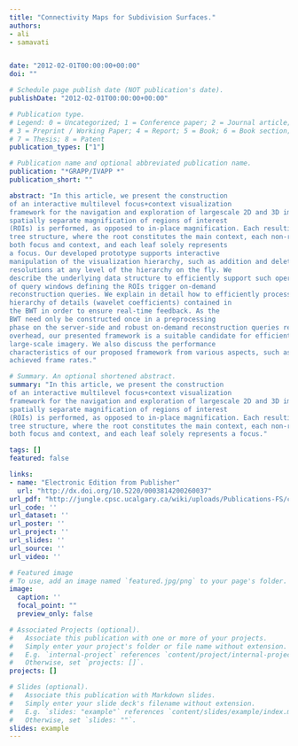 ```yaml
---
title: "Connectivity Maps for Subdivision Surfaces."
authors:
- ali
- samavati


date: "2012-02-01T00:00:00+00:00"
doi: ""

# Schedule page publish date (NOT publication's date).
publishDate: "2012-02-01T00:00:00+00:00"

# Publication type.
# Legend: 0 = Uncategorized; 1 = Conference paper; 2 = Journal article;
# 3 = Preprint / Working Paper; 4 = Report; 5 = Book; 6 = Book section;
# 7 = Thesis; 8 = Patent
publication_types: ["1"]

# Publication name and optional abbreviated publication name.
publication: "*GRAPP/IVAPP *"
publication_short: ""

abstract: "In this article, we present the construction
of an interactive multilevel focus+context visualization
framework for the navigation and exploration of largescale 2D and 3D images. The presented framework utilizes a balanced multiresolution (BMR) technique supported by a balanced wavelet transform (BWT). It extends the mode of focus+context visualization, where
spatially separate magnification of regions of interest
(ROIs) is performed, as opposed to in-place magnification. Each resulting visualization scenario resembles a
tree structure, where the root constitutes the main context, each non-root internal node plays the dual roles of
both focus and context, and each leaf solely represents
a focus. Our developed prototype supports interactive
manipulation of the visualization hierarchy, such as addition and deletion of ROIs and desired changes in their
resolutions at any level of the hierarchy on the fly. We
describe the underlying data structure to efficiently support such operations. Changes in the spatial locations
of query windows defining the ROIs trigger on-demand
reconstruction queries. We explain in detail how to efficiently process such reconstruction queries within the
hierarchy of details (wavelet coefficients) contained in
the BWT in order to ensure real-time feedback. As the
BWT need only be constructed once in a preprocessing
phase on the server-side and robust on-demand reconstruction queries require minimal data communication
overhead, our presented framework is a suitable candidate for efficient web-based visualization of complex
large-scale imagery. We also discuss the performance
characteristics of our proposed framework from various aspects, such as time and space complexities and
achieved frame rates."

# Summary. An optional shortened abstract.
summary: "In this article, we present the construction
of an interactive multilevel focus+context visualization
framework for the navigation and exploration of largescale 2D and 3D images. The presented framework utilizes a balanced multiresolution (BMR) technique supported by a balanced wavelet transform (BWT). It extends the mode of focus+context visualization, where
spatially separate magnification of regions of interest
(ROIs) is performed, as opposed to in-place magnification. Each resulting visualization scenario resembles a
tree structure, where the root constitutes the main context, each non-root internal node plays the dual roles of
both focus and context, and each leaf solely represents a focus."

tags: []
featured: false

links:
- name: "Electronic Edition from Publisher"
  url: "http://dx.doi.org/10.5220/0003814200260037"
url_pdf: "http://jungle.cpsc.ucalgary.ca/wiki/uploads/Publications-FS/con-maps-grapp2012-mahdavi-amiri.pdf"
url_code: ''
url_dataset: ''
url_poster: ''
url_project: ''
url_slides: ''
url_source: ''
url_video: ''

# Featured image
# To use, add an image named `featured.jpg/png` to your page's folder. 
image:
  caption: ''
  focal_point: ""
  preview_only: false

# Associated Projects (optional).
#   Associate this publication with one or more of your projects.
#   Simply enter your project's folder or file name without extension.
#   E.g. `internal-project` references `content/project/internal-project/index.md`.
#   Otherwise, set `projects: []`.
projects: []

# Slides (optional).
#   Associate this publication with Markdown slides.
#   Simply enter your slide deck's filename without extension.
#   E.g. `slides: "example"` references `content/slides/example/index.md`.
#   Otherwise, set `slides: ""`.
slides: example
---
```

